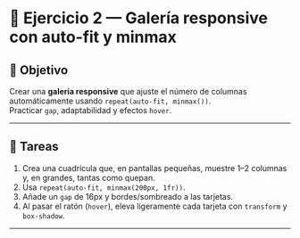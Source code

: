 # 🧩 Ejercicio 2 — Galería responsive con auto-fit y minmax

## 🎯 Objetivo
Crear una **galería responsive** que ajuste el número de columnas automáticamente usando `repeat(auto-fit, minmax())`.  
Practicar `gap`, adaptabilidad y efectos `hover`.

---

## 🧠 Tareas
1. Crea una cuadrícula que, en pantallas pequeñas, muestre 1–2 columnas y, en grandes, tantas como quepan.  
2. Usa `repeat(auto-fit, minmax(200px, 1fr))`.  
3. Añade un `gap` de 16px y bordes/sombreado a las tarjetas.  
4. Al pasar el ratón (`hover`), eleva ligeramente cada tarjeta con `transform` y `box-shadow`.  

---
